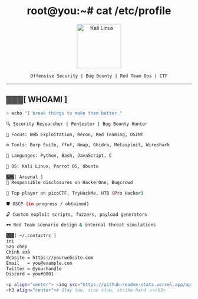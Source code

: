 <h1 align="center">root@you:~# cat /etc/profile</h1>

<p align="center">
  <img src="https://wallpapercave.com/kali-linux-logo-wallpapers" alt="Kali Linux" width="120" />
</p>

<p align="center"><code>Offensive Security | Bug Bounty | Red Team Ops | CTF</code></p>

---

## ▓▓▓[ WHOAMI ]

```bash
> echo "I break things to make them better."

🔍 Security Researcher | Pentester | Bug Bounty Hunter

🎯 Focus: Web Exploitation, Recon, Red Teaming, OSINT

⚙️ Tools: Burp Suite, ffuf, Nmap, Ghidra, Metasploit, Wireshark

💬 Languages: Python, Bash, JavaScript, C

🐧 OS: Kali Linux, Parrot OS, Ubuntu

▓▓▓[ Arsenal ]
🐞 Responsible disclosures on HackerOne, Bugcrowd

🧠 Top player on picoCTF, TryHackMe, HTB (Pro Hacker)

🛡️ OSCP (in progress / obtained)

🔓 Custom exploit scripts, fuzzers, payload generators

🕶️ Red Team scenario design & internal threat simulations

▓▓▓[ ~/.contactrc ]
ini
Sao chép
Chỉnh sửa
Website = https://yourwebsite.com
Email   = you@example.com
Twitter = @yourhandle
Discord = you#0001

<p align="center"> <img src="https://github-readme-stats.vercel.app/api?username=your-username&show_icons=true&theme=tokyonight&count_private=true&hide=issues" /> <br /> <img src="https://github-readme-streak-stats.herokuapp.com?user=your-username&theme=dark" /> </p>
<h3 align="center"># Stay low, scan slow, strike hard ⚔️</h3> ```
